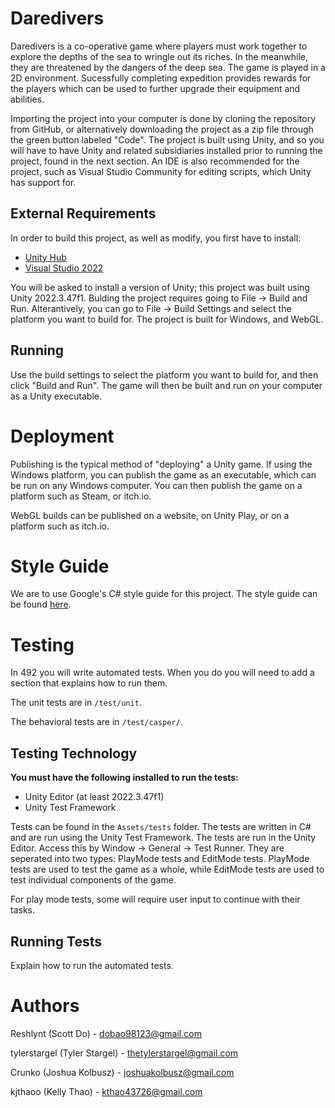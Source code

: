 # Daredivers

Daredivers is a co-operative game where players must work together to explore the depths of the sea to wringle out its riches. In the meanwhile, they are threatened by the dangers of the deep sea. The game is played in a 2D environment. Sucessfully completing expedition provides rewards for the players which can be used to further upgrade their equipment and abilities.

Importing the project into your computer is done by cloning the repository from GitHub, or alternatively downloading the project as a zip file through the green button labeled "Code". The project is built using Unity, and so you will have to have Unity and related subsidiaries installed prior to running the project, found in the next section. An IDE is also recommended for the project, such as Visual Studio Community for editing scripts, which Unity has support for.

## External Requirements

In order to build this project, as well as modify, you first have to install:

-   [Unity Hub](https://unity.com/download)
-   [Visual Studio 2022](https://visualstudio.microsoft.com/vs/)

You will be asked to install a version of Unity; this project was built using Unity 2022.3.47f1. Bulding the project requires going to File -> Build and Run. Alterantively, you can go to File -> Build Settings and select the platform you want to build for. The project is built for Windows, and WebGL.

## Running

Use the build settings to select the platform you want to build for, and then click "Build and Run". The game will then be built and run on your computer as a Unity executable.

# Deployment

Publishing is the typical method of "deploying" a Unity game. If using the Windows platform, you can publish the game as an executable, which can be run on any Windows computer. You can then publish the game on a platform such as Steam, or itch.io.

WebGL builds can be published on a website, on Unity Play, or on a platform such as itch.io.

# Style Guide

We are to use Google's C# style guide for this project. The style guide can be found [here](https://google.github.io/styleguide/csharp-style.html).

# Testing

In 492 you will write automated tests. When you do you will need to add a
section that explains how to run them.

The unit tests are in `/test/unit`.

The behavioral tests are in `/test/casper/`.

## Testing Technology

**You must have the following installed to run the tests:**
- Unity Editor (at least 2022.3.47f1)
- Unity Test Framework

Tests can be found in the ```Assets/tests``` folder. The tests are written in C# and are run using the Unity Test Framework. The tests are run in the Unity Editor. Access this by Window -> General -> Test Runner.
They are seperated into two types: PlayMode tests and EditMode tests. PlayMode tests are used to test the game as a whole, while EditMode tests are used to test individual components of the game.

For play mode tests, some will require user input to continue with their tasks.  

## Running Tests

Explain how to run the automated tests.

# Authors

Reshlynt (Scott Do) - dobao98123@gmail.com

tylerstargel (Tyler Stargel) - thetylerstargel@gmail.com

Crunko (Joshua Kolbusz) - joshuakolbusz@gmail.com

kjthaoo (Kelly Thao) - kthao43726@gmail.com
